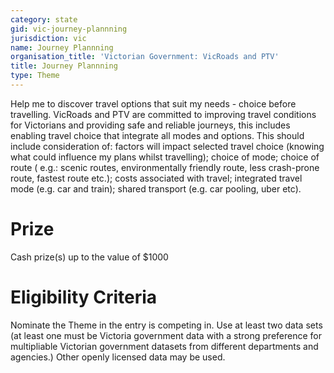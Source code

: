 ```yaml
---
category: state
gid: vic-journey-plannning
jurisdiction: vic
name: Journey Plannning
organisation_title: 'Victorian Government: VicRoads and PTV'
title: Journey Plannning
type: Theme
---
```


Help me to discover travel options that suit my needs - choice before travelling.
VicRoads and PTV are committed to improving travel conditions for Victorians and providing safe and reliable journeys, this includes enabling travel choice that integrate all modes and options.
This should include consideration of: factors will impact selected travel choice (knowing what could influence my plans whilst travelling); choice of mode; choice of route ( e.g.: scenic routes, environmentally friendly route, less crash-prone route, fastest route etc.); costs associated with travel; integrated travel mode (e.g. car and train); shared transport  (e.g. car pooling, uber etc).

# Prize
Cash prize(s) up to the value of $1000

# Eligibility Criteria
Nominate the Theme in the entry is competing in. Use at least two data sets (at least one must be Victoria government data with a strong preference for multipliable Victorian government datasets from different departments and agencies.) Other openly licensed data may be used.
